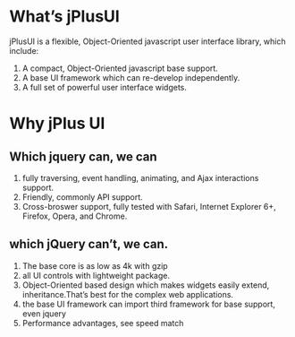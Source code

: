 # What’s jPlusUI
jPlusUI is a flexible, Object-Oriented javascript user interface library, which include:
1. A compact, Object-Oriented javascript base support.
2. A base UI framework which can re-develop independently.
3. A full set of powerful user interface widgets.

# Why jPlus UI

## Which jquery can, we can
1. fully traversing, event handling, animating, and Ajax interactions support.
2. Friendly, commonly API support.
3. Cross-broswer support, fully tested with  Safari, Internet Explorer 6+, Firefox, Opera, and Chrome.


## which jQuery can’t, we can.
1. The base core is as low as 4k with gzip
2. all UI controls with lightweight package.
3. Object-Oriented based design which makes widgets easily extend, inheritance.That’s best for the complex web applications.
4. the base UI framework can import third framework for base support, even jquery
5. Performance advantages, see speed match




